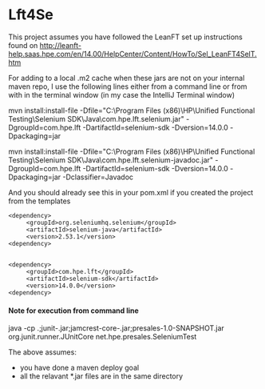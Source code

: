 # Lft4Se
This project assumes you have followed the LeanFT set up instructions found on http://leanft-help.saas.hpe.com/en/14.00/HelpCenter/Content/HowTo/Sel_LeanFT4SelT.htm


For adding to a local .m2 cache when these jars are not on your internal maven repo, I use the following lines either from a command line or from with in the terminal window (in my case the IntelliJ Terminal window)

mvn install:install-file -Dfile="C:\Program Files (x86)\HP\Unified Functional Testing\Selenium SDK\Java\com.hpe.lft.selenium.jar" -DgroupId=com.hpe.lft -DartifactId=selenium-sdk -Dversion=14.0.0 -Dpackaging=jar

mvn install:install-file -Dfile="C:\Program Files (x86)\HP\Unified Functional Testing\Selenium SDK\Java\com.hpe.lft.selenium-javadoc.jar" -DgroupId=com.hpe.lft -DartifactId=selenium-sdk -Dversion=14.0.0 -Dpackaging=jar -Dclassifier=Javadoc


And you should already see this in your pom.xml if you created the project from the templates

```
<dependency>
     <groupId>org.seleniumhq.selenium</groupId>
     <artifactId>selenium-java</artifactId>
     <version>2.53.1</version>
<dependency>


<dependency>
     <groupId>com.hpe.lft</groupId>
     <artifactId>selenium-sdk</artifactId>
     <version>14.0.0</version>
<dependency>
```

#### Note for execution from command line
java -cp .;junit-<ver>.jar;jamcrest-core-<ver>.jar;presales-1.0-SNAPSHOT.jar org.junit.runner.JUnitCore net.hpe.presales.SeleniumTest

The above assumes:
- you have done a maven deploy goal
- all the relavant *.jar files are in the same directory
